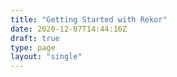```yaml
---
title: "Getting Started with Rekor"
date: 2020-12-07T14:44:16Z
draft: true
type: page
layout: "single"
---
```

